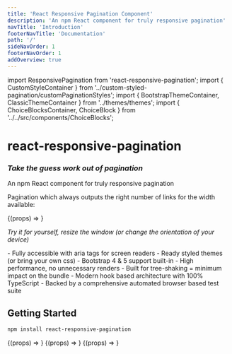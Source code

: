 ```yaml
---
title: 'React Responsive Pagination Component'
description: 'An npm React component for truly responsive pagination'
navTitle: 'Introduction'
footerNavTitle: 'Documentation'
path: '/'
sideNavOrder: 1
footerNavOrder: 1
addOverview: true
---
```


import ResponsivePagination from 'react-responsive-pagination';
import { CustomStyleContainer } from '../custom-styled-pagination/customPaginationStyles';
import { BootstrapThemeContainer, ClassicThemeContainer } from '../themes/themes';
import { ChoiceBlocksContainer, ChoiceBlock } from '../../src/components/ChoiceBlocks';

# react-responsive-pagination

### _Take the guess work out of pagination_

An npm React component for truly responsive pagination

Pagination which always outputs the right number of links for the width available:

<BootstrapThemeContainer>
  {(props) => <ResponsivePagination {...props} />}
</BootstrapThemeContainer>

_Try it for yourself, resize the window (or change the orientation of your device)_

<TickList>
  - Fully accessible with aria tags for screen readers  
  - Ready styled themes (or bring your own css)
  - Bootstrap 4 & 5 support built-in
  - High performance, no unnecessary renders
  - Built for tree-shaking = minimum impact on the bundle
  - Modern hook based architecture with 100% TypeScript
  - Backed by a comprehensive automated browser based test suite
</TickList>

## Getting Started

```bash
npm install react-responsive-pagination
```

<ChoiceBlocksContainer>
  <ChoiceBlock title='Want ready-styled pagination?' ctaLabel='Themed Pagination' ctaLink="/themes">
    <ClassicThemeContainer noBottomMargin>
      {(props) => <ResponsivePagination {...props} />}
    </ClassicThemeContainer>
  </ChoiceBlock>
  <ChoiceBlock title='Already using Bootstrap?' ctaLabel='Bootstrap Pagination' ctaLink="/bootstrap-pagination">
    <BootstrapThemeContainer noBottomMargin>
      {(props) => <ResponsivePagination {...props} />}
    </BootstrapThemeContainer>
  </ChoiceBlock>
  <ChoiceBlock title='Want to use custom styles?' ctaLabel='Custom Pagination' ctaLink="/custom-styled-pagination">
    <CustomStyleContainer noBottomMargin>
       {(props) => <ResponsivePagination {...props} />}
    </CustomStyleContainer>
  </ChoiceBlock>
</ChoiceBlocksContainer>
